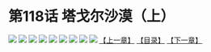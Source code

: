 # 第118话 塔戈尔沙漠（上）
![](https://mhpic.xiaomingtaiji.net/comic/D/斗破苍穹拆分版/118话/1.jpg-zymk.middle.webp)
![](https://mhpic.xiaomingtaiji.net/comic/D/斗破苍穹拆分版/118话/2.jpg-zymk.middle.webp)
![](https://mhpic.xiaomingtaiji.net/comic/D/斗破苍穹拆分版/118话/3.jpg-zymk.middle.webp)
![](https://mhpic.xiaomingtaiji.net/comic/D/斗破苍穹拆分版/118话/4.jpg-zymk.middle.webp)
![](https://mhpic.xiaomingtaiji.net/comic/D/斗破苍穹拆分版/118话/5.jpg-zymk.middle.webp)
![](https://mhpic.xiaomingtaiji.net/comic/D/斗破苍穹拆分版/118话/6.jpg-zymk.middle.webp)
![](https://mhpic.xiaomingtaiji.net/comic/D/斗破苍穹拆分版/118话/7.jpg-zymk.middle.webp)
![](https://mhpic.xiaomingtaiji.net/comic/D/斗破苍穹拆分版/118话/8.jpg-zymk.middle.webp)
![](https://mhpic.xiaomingtaiji.net/comic/D/斗破苍穹拆分版/118话/9.jpg-zymk.middle.webp)
[【上一章】](./117.md)
[【目录】](./README.md)
[【下一章】](./119.md)
